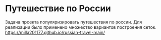 # Путешествие по России
Задача проекта популяризировать путешествия по россии.
Для реализации было применено множество вариантов построения сеток.
https://milla201177.github.io/russian-travel-main/